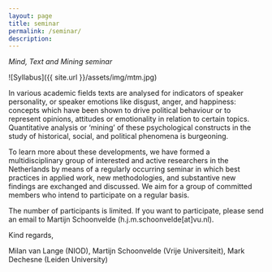 ```yaml
---
layout: page
title: seminar
permalink: /seminar/
description:
---
```


*Mind, Text and Mining seminar*

 ![Syllabus]({{ site.url }}/assets/img/mtm.jpg)

In various academic fields texts are analysed for indicators of speaker personality, or speaker emotions like disgust, anger, and happiness: concepts which have been shown to drive political behaviour or to represent opinions, attitudes or emotionality in relation to certain topics. Quantitative analysis or ‘mining’ of these psychological constructs in the study of historical, social, and political phenomena is burgeoning.

To learn more about these developments, we have formed a multidisciplinary group of interested and active researchers in the Netherlands by means of a regularly occurring seminar in which best practices in applied work, new methodologies, and substantive new findings are exchanged and discussed. We aim for a group of committed members who intend to participate on a regular basis.

The number of participants is limited. If you want to participate, please send an email to Martijn Schoonvelde (h.j.m.schoonvelde[at]vu.nl).

Kind regards,

Milan van Lange (NIOD),
Martijn Schoonvelde (Vrije Universiteit),
Mark Dechesne (Leiden University)
